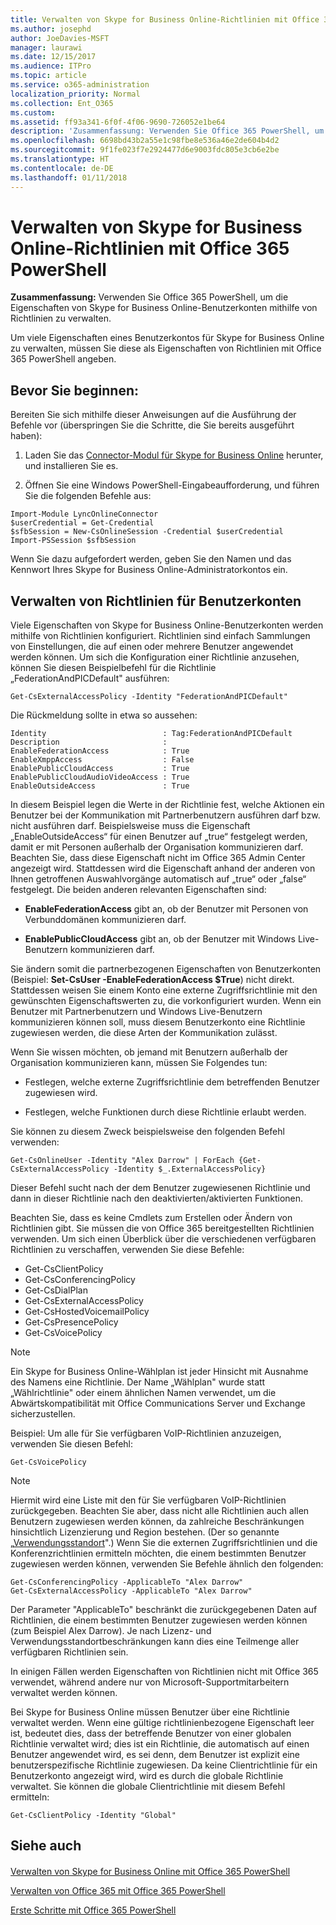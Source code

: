 ```yaml
---
title: Verwalten von Skype for Business Online-Richtlinien mit Office 365 PowerShell
ms.author: josephd
author: JoeDavies-MSFT
manager: laurawi
ms.date: 12/15/2017
ms.audience: ITPro
ms.topic: article
ms.service: o365-administration
localization_priority: Normal
ms.collection: Ent_O365
ms.custom: 
ms.assetid: ff93a341-6f0f-4f06-9690-726052e1be64
description: 'Zusammenfassung: Verwenden Sie Office 365 PowerShell, um die Eigenschaften von Skype for Business Online-Benutzerkonten mithilfe von Richtlinien zu verwalten.'
ms.openlocfilehash: 6698bd43b2a55e1c98fbe8e536a46e2de604b4d2
ms.sourcegitcommit: 9f1fe023f7e2924477d6e9003fdc805e3cb6e2be
ms.translationtype: HT
ms.contentlocale: de-DE
ms.lasthandoff: 01/11/2018
---
```

# <a name="manage-skype-for-business-online-policies-with-office-365-powershell"></a>Verwalten von Skype for Business Online-Richtlinien mit Office 365 PowerShell

 **Zusammenfassung:** Verwenden Sie Office 365 PowerShell, um die Eigenschaften von Skype for Business Online-Benutzerkonten mithilfe von Richtlinien zu verwalten.
  
Um viele Eigenschaften eines Benutzerkontos für Skype for Business Online zu verwalten, müssen Sie diese als Eigenschaften von Richtlinien mit Office 365 PowerShell angeben.
  
## <a name="before-you-begin"></a>Bevor Sie beginnen:

Bereiten Sie sich mithilfe dieser Anweisungen auf die Ausführung der Befehle vor (überspringen Sie die Schritte, die Sie bereits ausgeführt haben):
  
1. Laden Sie das [Connector-Modul für Skype for Business Online](https://www.microsoft.com/en-us/download/details.aspx?id=39366) herunter, und installieren Sie es.
    
2. Öffnen Sie eine Windows PowerShell-Eingabeaufforderung, und führen Sie die folgenden Befehle aus: 
    
```
Import-Module LyncOnlineConnector
$userCredential = Get-Credential
$sfbSession = New-CsOnlineSession -Credential $userCredential
Import-PSSession $sfbSession
  ```

Wenn Sie dazu aufgefordert werden, geben Sie den Namen und das Kennwort Ihres Skype for Business Online-Administratorkontos ein.
    
## <a name="manage-user-account-policies"></a>Verwalten von Richtlinien für Benutzerkonten

Viele Eigenschaften von Skype for Business Online-Benutzerkonten werden mithilfe von Richtlinien konfiguriert. Richtlinien sind einfach Sammlungen von Einstellungen, die auf einen oder mehrere Benutzer angewendet werden können. Um sich die Konfiguration einer Richtlinie anzusehen, können Sie diesen Beispielbefehl für die Richtlinie „FederationAndPICDefault" ausführen:
  
```
Get-CsExternalAccessPolicy -Identity "FederationAndPICDefault"
```

Die Rückmeldung sollte in etwa so aussehen:
  
```
Identity                          : Tag:FederationAndPICDefault
Description                       :
EnableFederationAccess            : True
EnableXmppAccess                  : False
EnablePublicCloudAccess           : True
EnablePublicCloudAudioVideoAccess : True
EnableOutsideAccess               : True
```

In diesem Beispiel legen die Werte in der Richtlinie fest, welche Aktionen ein Benutzer bei der Kommunikation mit Partnerbenutzern ausführen darf bzw. nicht ausführen darf. Beispielsweise muss die Eigenschaft „EnableOutsideAccess“ für einen Benutzer auf „true“ festgelegt werden, damit er mit Personen außerhalb der Organisation kommunizieren darf. Beachten Sie, dass diese Eigenschaft nicht im Office 365 Admin Center angezeigt wird. Stattdessen wird die Eigenschaft anhand der anderen von Ihnen getroffenen Auswahlvorgänge automatisch auf „true“ oder „false“ festgelegt. Die beiden anderen relevanten Eigenschaften sind:
  
- **EnableFederationAccess** gibt an, ob der Benutzer mit Personen von Verbunddomänen kommunizieren darf.
    
- **EnablePublicCloudAccess** gibt an, ob der Benutzer mit Windows Live-Benutzern kommunizieren darf.
    
Sie ändern somit die partnerbezogenen Eigenschaften von Benutzerkonten (Beispiel: **Set-CsUser -EnableFederationAccess $True**) nicht direkt. Stattdessen weisen Sie einem Konto eine externe Zugriffsrichtlinie mit den gewünschten Eigenschaftswerten zu, die vorkonfiguriert wurden. Wenn ein Benutzer mit Partnerbenutzern und Windows Live-Benutzern kommunizieren können soll, muss diesem Benutzerkonto eine Richtlinie zugewiesen werden, die diese Arten der Kommunikation zulässt.
  
Wenn Sie wissen möchten, ob jemand mit Benutzern außerhalb der Organisation kommunizieren kann, müssen Sie Folgendes tun:
  
- Festlegen, welche externe Zugriffsrichtlinie dem betreffenden Benutzer zugewiesen wird.
    
- Festlegen, welche Funktionen durch diese Richtlinie erlaubt werden.
    
Sie können zu diesem Zweck beispielsweise den folgenden Befehl verwenden:
  
```
Get-CsOnlineUser -Identity "Alex Darrow" | ForEach {Get-CsExternalAccessPolicy -Identity $_.ExternalAccessPolicy}
```

Dieser Befehl sucht nach der dem Benutzer zugewiesenen Richtlinie und dann in dieser Richtlinie nach den deaktivierten/aktivierten Funktionen.
  
Beachten Sie, dass es keine Cmdlets zum Erstellen oder Ändern von Richtlinien gibt. Sie müssen die von Office 365 bereitgestellten Richtlinien verwenden. Um sich einen Überblick über die verschiedenen verfügbaren Richtlinien zu verschaffen, verwenden Sie diese Befehle:
  
- Get-CsClientPolicy       
- Get-CsConferencingPolicy        
- Get-CsDialPlan            
- Get-CsExternalAccessPolicy                         
- Get-CsHostedVoicemailPolicy                        
- Get-CsPresencePolicy                               
- Get-CsVoicePolicy                                  

> [!NOTE]
> Ein Skype for Business Online-Wählplan ist jeder Hinsicht mit Ausnahme des Namens eine Richtlinie. Der Name „Wählplan" wurde statt „Wählrichtlinie" oder einem ähnlichen Namen verwendet, um die Abwärtskompatibilität mit Office Communications Server und Exchange sicherzustellen. 
  
Beispiel: Um alle für Sie verfügbaren VoIP-Richtlinien anzuzeigen, verwenden Sie diesen Befehl:
  
```
Get-CsVoicePolicy
```

> [!NOTE]
> Hiermit wird eine Liste mit den für Sie verfügbaren VoIP-Richtlinien zurückgegeben. Beachten Sie aber, dass nicht alle Richtlinien auch allen Benutzern zugewiesen werden können, da zahlreiche Beschränkungen hinsichtlich Lizenzierung und Region bestehen. (Der so genannte „[Verwendungsstandort]((https://msdn.microsoft.com/de-DE/library/azure/dn194136.aspx))".) Wenn Sie die externen Zugriffsrichtlinien und die Konferenzrichtlinien ermitteln möchten, die einem bestimmten Benutzer zugewiesen werden können, verwenden Sie Befehle ähnlich den folgenden: 

```
Get-CsConferencingPolicy -ApplicableTo "Alex Darrow"
Get-CsExternalAccessPolicy -ApplicableTo "Alex Darrow"
```

Der Parameter "ApplicableTo" beschränkt die zurückgegebenen Daten auf Richtlinien, die einem bestimmten Benutzer zugewiesen werden können (zum Beispiel Alex Darrow). Je nach Lizenz- und Verwendungsstandortbeschränkungen kann dies eine Teilmenge aller verfügbaren Richtlinien sein. 
  
In einigen Fällen werden Eigenschaften von Richtlinien nicht mit Office 365 verwendet, während andere nur von Microsoft-Supportmitarbeitern verwaltet werden können. 
  
Bei Skype for Business Online müssen Benutzer über eine Richtlinie verwaltet werden. Wenn eine gültige richtlinienbezogene Eigenschaft leer ist, bedeutet dies, dass der betreffende Benutzer von einer globalen Richtlinie verwaltet wird; dies ist ein Richtlinie, die automatisch auf einen Benutzer angewendet wird, es sei denn, dem Benutzer ist explizit eine benutzerspezifische Richtlinie zugewiesen. Da keine Clientrichtlinie für ein Benutzerkonto angezeigt wird, wird es durch die globale Richtlinie verwaltet. Sie können die globale Clientrichtlinie mit diesem Befehl ermitteln:
  
```
Get-CsClientPolicy -Identity "Global"
```

## <a name="see-also"></a>Siehe auch

#### 

[Verwalten von Skype for Business Online mit Office 365 PowerShell](manage-skype-for-business-online-with-office-365-powershell.md)
  
[Verwalten von Office 365 mit Office 365 PowerShell](manage-office-365-with-office-365-powershell.md)
  
[Erste Schritte mit Office 365 PowerShell](getting-started-with-office-365-powershell.md)

